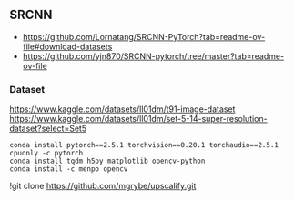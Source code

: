## SRCNN

- https://github.com/Lornatang/SRCNN-PyTorch?tab=readme-ov-file#download-datasets
- https://github.com/yjn870/SRCNN-pytorch/tree/master?tab=readme-ov-file 

### Dataset

https://www.kaggle.com/datasets/ll01dm/t91-image-dataset
https://www.kaggle.com/datasets/ll01dm/set-5-14-super-resolution-dataset?select=Set5 


```
conda install pytorch==2.5.1 torchvision==0.20.1 torchaudio==2.5.1 cpuonly -c pytorch
conda install tqdm h5py matplotlib opencv-python
conda install -c menpo opencv
```

!git clone https://github.com/mgrybe/upscalify.git 